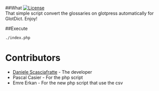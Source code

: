 ##What
[![License](https://img.shields.io/badge/License-GPL%20v2-blue.svg)](https://img.shields.io/badge/License-GPL%20v2-blue.svg)   
That simple script convert the glossaries on glotpress automatically for GlotDict. Enjoy!

##Execute

```
./index.php
```

# Contributors

* [Daniele Scasciafratte](https://github.com/Mte90) - The developer
* Pascal Casier - For the php script
* Emre Erkan - For the new php script that use the csv